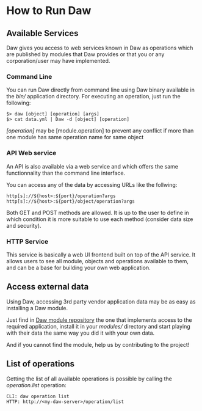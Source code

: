 # How to Run Daw

## Available Services

Daw gives you access to web services known in Daw as operations which are published by modules that Daw provides or that you or any corporation/user may have implemented.

### Command Line

You can run Daw directly from command line using Daw binary available in the *bin/* application directory. For executing an operation, just run the following:

    $> daw [object] [operation] [args]
    $> cat data.yml | Daw -d [object] [operation]


*[operation]* may be [module.operation] to prevent any conflict if more than one module has same operation name for same object


### API Web service

An API is also available via a web service and which offers the same functionnality than the command line interface.

You can access any of the data by accessing URLs like the follwing:

    http[s]://${host>:${port}/operation?args
    http[s]://${host>:${port}/object/operation?args

Both GET and POST methods are allowed. It is up to the user to define in which condition it is more suitable to use each method (consider data size and security).


### HTTP Service

This service is basically a web UI frontend built on top of the API service. It allows users to see all module, objects and operations available to them, and can be a base for building your own web application.


## Access external data

Using Daw, accessing 3rd party vendor application data may be as easy as installing a Daw module.

Just find in [Daw module repository](https://github.com/extendev/daw-modules/) the one that implements access to the required application, install it in your *modules/* directory and start playing with their data the same way you did it with your own data.

And if you cannot find the module, help us by contributing to the project!


## List of operations

Getting the list of all available operations is possible by calling the *operation.list* operation:

    CLI: daw operation list
    HTTP: http://<my-daw-server>/operation/list
